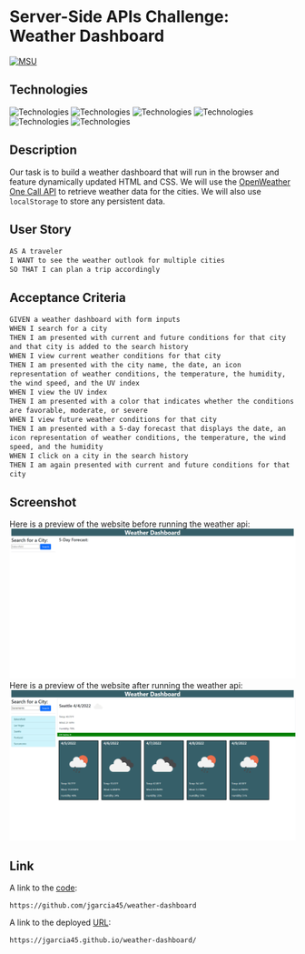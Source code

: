 # Server-Side APIs Challenge: Weather Dashboard
[![MSU](https://img.shields.io/badge/MSU-Coding%20Bootcamp-green/)](https://bootcamp.msu.edu/)

## Technologies
![Technologies](https://img.shields.io/badge/-HTML-E34F26?logo=html5&logoColor=white)
![Technologies](https://img.shields.io/badge/-CSS-1572B6?logo=css3&logoColor=white)
![Technologies](https://img.shields.io/badge/-Bootstrap-7952B3?logo=Bootstrap&logoColor=white)
![Technologies](https://img.shields.io/badge/-JavaScript-007396?logo=JavaScript&logoColor=white)
![Technologies](https://img.shields.io/badge/-jQuery-0769AD?logo=jQuery&logoColor=white)
![Technologies](https://img.shields.io/badge/-Git-F05032?logo=Git&logoColor=white)


## Description
Our task is to build a weather dashboard that will run in the browser and feature dynamically updated HTML and CSS. We will use the [OpenWeather One Call API](https://openweathermap.org/api/one-call-api) to retrieve weather data for the cities. We will also use `localStorage` to store any persistent data.

## User Story
```
AS A traveler
I WANT to see the weather outlook for multiple cities
SO THAT I can plan a trip accordingly
```

## Acceptance Criteria
```
GIVEN a weather dashboard with form inputs
WHEN I search for a city
THEN I am presented with current and future conditions for that city and that city is added to the search history
WHEN I view current weather conditions for that city
THEN I am presented with the city name, the date, an icon representation of weather conditions, the temperature, the humidity, the wind speed, and the UV index
WHEN I view the UV index
THEN I am presented with a color that indicates whether the conditions are favorable, moderate, or severe
WHEN I view future weather conditions for that city
THEN I am presented with a 5-day forecast that displays the date, an icon representation of weather conditions, the temperature, the wind speed, and the humidity
WHEN I click on a city in the search history
THEN I am again presented with current and future conditions for that city
```

## Screenshot
Here is a preview of the website before running the weather api: ![Before](./assets/images/before.png)
Here is a preview of the website after running the weather api: ![Before](./assets/images/after.png)


## Link

A link to the [code](https://github.com/jgarcia45/weather-dashboard):
```
https://github.com/jgarcia45/weather-dashboard
```

A link to the deployed [URL](https://jgarcia45.github.io/weather-dashboard/):
```
https://jgarcia45.github.io/weather-dashboard/
```

